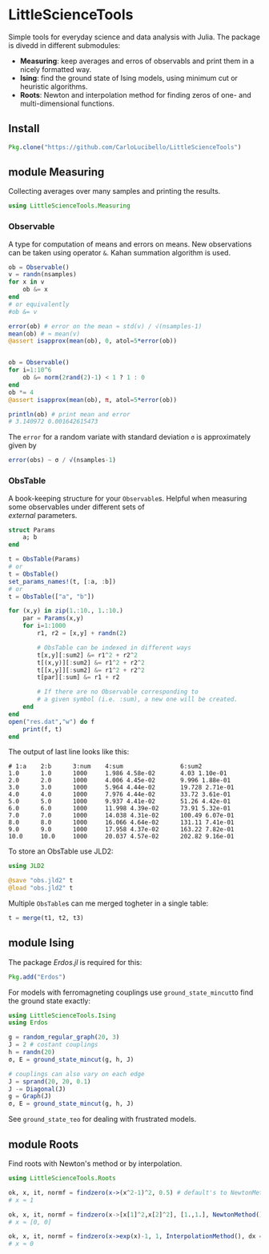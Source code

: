 # LittleScienceTools
Simple tools for everyday science and data analysis with Julia. The package is divedd in different submodules:
- **Measuring**: keep averages and erros of observabls and print them in a nicely formatted way.
- **Ising**: find the ground state of Ising models, using minimum cut or heuristic algorithms.
- **Roots**: Newton and interpolation method for finding zeros of one- and multi-dimensional functions.

## Install
```julia
Pkg.clone("https://github.com/CarloLucibello/LittleScienceTools")
```

## module Measuring
Collecting averages over many samples and printing the results.
```julia
using LittleScienceTools.Measuring
```

### Observable
A type for computation of means and errors on means.
New observations can be taken using operator `&`.
Kahan summation algorithm is used.
```julia
ob = Observable()
v = randn(nsamples)
for x in v
    ob &= x
end
# or equivalently
#ob &= v

error(ob) # error on the mean ≈ std(v) / √(nsamples-1)   
mean(ob) # ≈ mean(v)
@assert isapprox(mean(ob), 0, atol=5*error(ob))


ob = Observable()
for i=1:10^6
    ob &= norm(2rand(2)-1) < 1 ? 1 : 0
end
ob *= 4
@assert isapprox(mean(ob), π, atol=5*error(ob))

println(ob) # print mean and error
# 3.140972 0.001642615473
```
The `error` for a random variate with standard deviation `σ` is approximately given by

```julia
error(obs) ~ σ / √(nsamples-1)
```

### ObsTable
A book-keeping structure for your `Observable`s. Helpful
when measuring some observables under different sets of  
*external* parameters.

```julia
struct Params
    a; b
end

t = ObsTable(Params)
# or 
t = ObsTable()
set_params_names!(t, [:a, :b])
# or 
t = ObsTable(["a", "b"])

for (x,y) in zip(1.:10., 1.:10.)
    par = Params(x,y)
    for i=1:1000
        r1, r2 = [x,y] + randn(2)

        # ObsTable can be indexed in different ways
        t[x,y][:sum2] &= r1^2 + r2^2
        t[(x,y)][:sum2] &= r1^2 + r2^2
        t[[x,y]][:sum2] &= r1^2 + r2^2
        t[par][:sum] &= r1 + r2

        # If there are no Observable corresponding to
        # a given symbol (i.e. :sum), a new one will be created.
    end
end
open("res.dat","w") do f
    print(f, t)
end
```

The output of last line looks like this:
```
# 1:a    2:b      3:num    4:sum                6:sum2               
1.0      1.0      1000     1.986 4.58e-02       4.03 1.10e-01        
2.0      2.0      1000     4.006 4.45e-02       9.996 1.88e-01       
3.0      3.0      1000     5.964 4.44e-02       19.728 2.71e-01      
4.0      4.0      1000     7.976 4.44e-02       33.72 3.61e-01       
5.0      5.0      1000     9.937 4.41e-02       51.26 4.42e-01       
6.0      6.0      1000     11.998 4.39e-02      73.91 5.32e-01       
7.0      7.0      1000     14.038 4.31e-02      100.49 6.07e-01      
8.0      8.0      1000     16.066 4.64e-02      131.11 7.41e-01      
9.0      9.0      1000     17.958 4.37e-02      163.22 7.82e-01      
10.0     10.0     1000     20.037 4.57e-02      202.82 9.16e-01      
```
To store an ObsTable use JLD2:
```julia
using JLD2

@save "obs.jld2" t
@load "obs.jld2" t 
```
Multiple `ObsTable`s can me merged togheter in a single table:
```julia
t = merge(t1, t2, t3)
```

## module Ising
The package *Erdos.jl* is required for this:
```julia
Pkg.add("Erdos")
```
For models with ferromagneting couplings use `ground_state_mincut`to
find the ground state exactly:
```julia
using LittleScienceTools.Ising
using Erdos

g = random_regular_graph(20, 3)
J = 2 # costant couplings
h = randn(20)
σ, E = ground_state_mincut(g, h, J)

# couplings can also vary on each edge
J = sprand(20, 20, 0.1)
J -= Diagonal(J)
g = Graph(J)
σ, E = ground_state_mincut(g, h, J)
```
See `ground_state_τeo` for dealing with frustrated models.

## module Roots
Find roots with Newton's method or by interpolation.
```julia
using LittleScienceTools.Roots

ok, x, it, normf = findzero(x->(x^2-1)^2, 0.5) # default's to NewtonMethod
# x ≈ 1

ok, x, it, normf = findzero(x->[x[1]^2,x[2]^2], [1.,1.], NewtonMethod(), atol = 1e-13)
# x ≈ [0, 0]

ok, x, it, normf = findzero(x->exp(x)-1, 1, InterpolationMethod(), dx = 0.1)
# x ≈ 0
```
